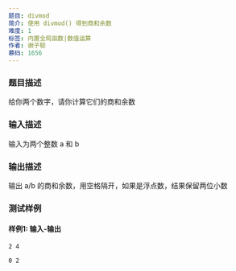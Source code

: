 ```yaml
---
题目: divmod
简介: 使用 divmod() 得到商和余数
难度: 1
标签: 内置全局函数|数值运算
作者: 谢子聪
慕码: 1656
---
```


### 题目描述

给你两个数字，请你计算它们的商和余数

### 输入描述

输入为两个整数 a 和 b

### 输出描述

输出 a/b 的商和余数，用空格隔开，如果是浮点数，结果保留两位小数

### 测试样例

#### 样例1: 输入-输出

```
2 4
```

```
0 2
```

